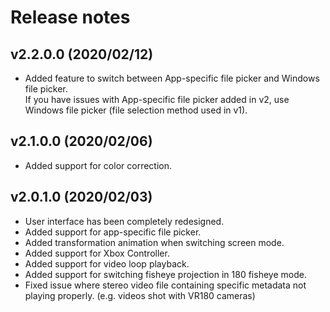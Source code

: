 # Release notes

## v2.2.0.0 (2020/02/12)
- Added feature to switch between App-specific file picker and Windows file picker.  
  If you have issues with App-specific file picker added in v2, use Windows file picker (file selection method used in v1).

## v2.1.0.0 (2020/02/06)
- Added support for color correction.

## v2.0.1.0 (2020/02/03)
- User interface has been completely redesigned.
- Added support for app-specific file picker.
- Added transformation animation when switching screen mode.
- Added support for Xbox Controller.
- Added support for video loop playback.
- Added support for switching fisheye projection in 180 fisheye mode.
- Fixed issue where stereo video file containing specific metadata not playing properly. (e.g. videos shot with VR180 cameras)
